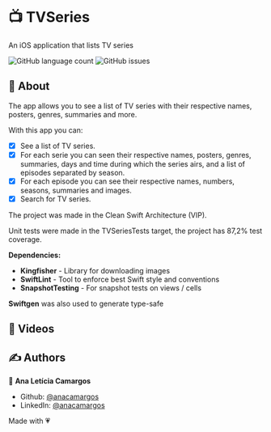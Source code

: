 <h1>📺 TVSeries</h1>
<p>An iOS application that lists TV series</p>

<p>
  <img alt="GitHub language count" src="https://img.shields.io/github/languages/count/anacamargos/tvseries?color=ff69b4&style=flat-square"> 
  <img alt="GitHub issues" src="https://img.shields.io/badge/author-Ana%20Leticia%20Camargos-green?color=ff69b4&style=flat-square">
</p>

## 📖 About

The app allows you to see a list of TV series with their respective names, posters, genres, summaries and more.

With this app you can:
- [x] See a list of TV series.
- [x] For each serie you can seen their respective names, posters, genres, summaries, days and time during which the series airs, and a list of episodes separated by season. 
- [x] For each episode you can see their respective names, numbers, seasons, summaries and images.
- [x] Search for TV series.

The project was made in the Clean Swift Architecture (VIP).

Unit tests were made in the TVSeriesTests target, the project has 87,2% test coverage.

**Dependencies:**

- **Kingfisher** - Library for downloading images
- **SwiftLint** - Tool to enforce best Swift style and conventions
- **SnapshotTesting** - For snapshot tests on views / cells

**Swiftgen** was also used to generate type-safe

## 🎥 Videos



## ✍️ Authors

👤 **Ana Letícia Camargos**

- Github: [@anacamargos](https://github.com/anacamargos)
- LinkedIn: [@anacamargos](https://linkedin.com/in/anacamargosvl)

Made with 💗
